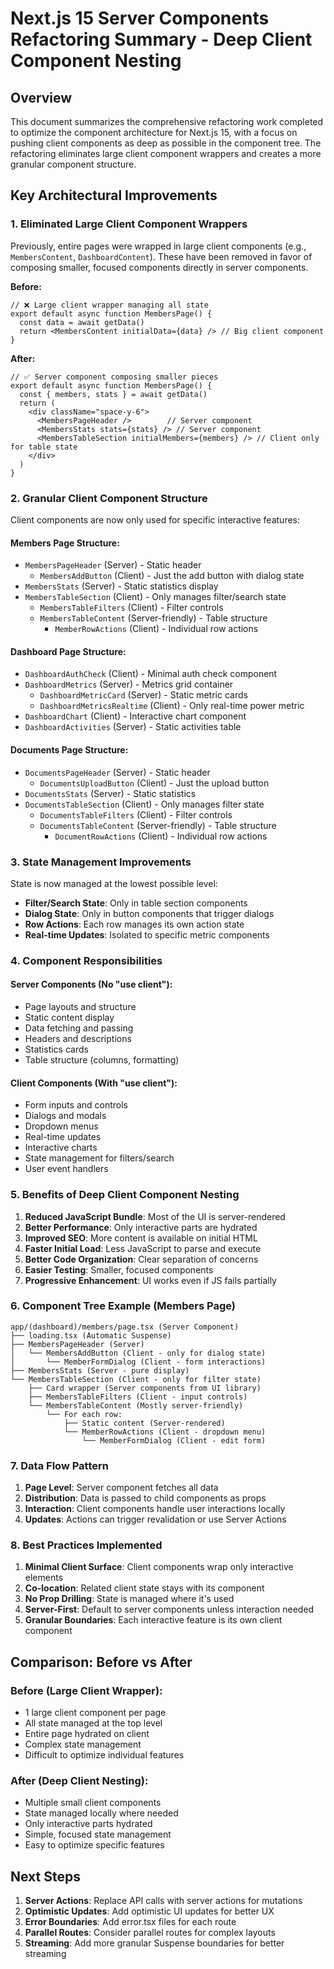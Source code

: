 # Next.js 15 Server Components Refactoring Summary - Deep Client Component Nesting

## Overview
This document summarizes the comprehensive refactoring work completed to optimize the component architecture for Next.js 15, with a focus on pushing client components as deep as possible in the component tree. The refactoring eliminates large client component wrappers and creates a more granular component structure.

## Key Architectural Improvements

### 1. Eliminated Large Client Component Wrappers
Previously, entire pages were wrapped in large client components (e.g., `MembersContent`, `DashboardContent`). These have been removed in favor of composing smaller, focused components directly in server components.

**Before:**
```tsx
// ❌ Large client wrapper managing all state
export default async function MembersPage() {
  const data = await getData()
  return <MembersContent initialData={data} /> // Big client component
}
```

**After:**
```tsx
// ✅ Server component composing smaller pieces
export default async function MembersPage() {
  const { members, stats } = await getData()
  return (
    <div className="space-y-6">
      <MembersPageHeader />        // Server component
      <MembersStats stats={stats} /> // Server component
      <MembersTableSection initialMembers={members} /> // Client only for table state
    </div>
  )
}
```

### 2. Granular Client Component Structure
Client components are now only used for specific interactive features:

#### Members Page Structure:
- `MembersPageHeader` (Server) - Static header
  - `MembersAddButton` (Client) - Just the add button with dialog state
- `MembersStats` (Server) - Static statistics display
- `MembersTableSection` (Client) - Only manages filter/search state
  - `MembersTableFilters` (Client) - Filter controls
  - `MembersTableContent` (Server-friendly) - Table structure
    - `MemberRowActions` (Client) - Individual row actions

#### Dashboard Page Structure:
- `DashboardAuthCheck` (Client) - Minimal auth check component
- `DashboardMetrics` (Server) - Metrics grid container
  - `DashboardMetricCard` (Server) - Static metric cards
  - `DashboardMetricsRealtime` (Client) - Only real-time power metric
- `DashboardChart` (Client) - Interactive chart component
- `DashboardActivities` (Server) - Static activities table

#### Documents Page Structure:
- `DocumentsPageHeader` (Server) - Static header
  - `DocumentsUploadButton` (Client) - Just the upload button
- `DocumentsStats` (Server) - Static statistics
- `DocumentsTableSection` (Client) - Only manages filter state
  - `DocumentsTableFilters` (Client) - Filter controls
  - `DocumentsTableContent` (Server-friendly) - Table structure
    - `DocumentRowActions` (Client) - Individual row actions

### 3. State Management Improvements
State is now managed at the lowest possible level:
- **Filter/Search State**: Only in table section components
- **Dialog State**: Only in button components that trigger dialogs
- **Row Actions**: Each row manages its own action state
- **Real-time Updates**: Isolated to specific metric components

### 4. Component Responsibilities

#### Server Components (No "use client"):
- Page layouts and structure
- Static content display
- Data fetching and passing
- Headers and descriptions
- Statistics cards
- Table structure (columns, formatting)

#### Client Components (With "use client"):
- Form inputs and controls
- Dialogs and modals
- Dropdown menus
- Real-time updates
- Interactive charts
- State management for filters/search
- User event handlers

### 5. Benefits of Deep Client Component Nesting

1. **Reduced JavaScript Bundle**: Most of the UI is server-rendered
2. **Better Performance**: Only interactive parts are hydrated
3. **Improved SEO**: More content is available on initial HTML
4. **Faster Initial Load**: Less JavaScript to parse and execute
5. **Better Code Organization**: Clear separation of concerns
6. **Easier Testing**: Smaller, focused components
7. **Progressive Enhancement**: UI works even if JS fails partially

### 6. Component Tree Example (Members Page)

```
app/(dashboard)/members/page.tsx (Server Component)
├── loading.tsx (Automatic Suspense)
├── MembersPageHeader (Server)
│   └── MembersAddButton (Client - only for dialog state)
│       └── MemberFormDialog (Client - form interactions)
├── MembersStats (Server - pure display)
└── MembersTableSection (Client - only for filter state)
    ├── Card wrapper (Server components from UI library)
    ├── MembersTableFilters (Client - input controls)
    └── MembersTableContent (Mostly server-friendly)
        └── For each row:
            ├── Static content (Server-rendered)
            └── MemberRowActions (Client - dropdown menu)
                └── MemberFormDialog (Client - edit form)
```

### 7. Data Flow Pattern

1. **Page Level**: Server component fetches all data
2. **Distribution**: Data is passed to child components as props
3. **Interaction**: Client components handle user interactions locally
4. **Updates**: Actions can trigger revalidation or use Server Actions

### 8. Best Practices Implemented

1. **Minimal Client Surface**: Client components wrap only interactive elements
2. **Co-location**: Related client state stays with its component
3. **No Prop Drilling**: State is managed where it's used
4. **Server-First**: Default to server components unless interaction needed
5. **Granular Boundaries**: Each interactive feature is its own client component

## Comparison: Before vs After

### Before (Large Client Wrapper):
- 1 large client component per page
- All state managed at the top level
- Entire page hydrated on client
- Complex state management
- Difficult to optimize individual features

### After (Deep Client Nesting):
- Multiple small client components
- State managed locally where needed
- Only interactive parts hydrated
- Simple, focused state management
- Easy to optimize specific features

## Next Steps

1. **Server Actions**: Replace API calls with server actions for mutations
2. **Optimistic Updates**: Add optimistic UI updates for better UX
3. **Error Boundaries**: Add error.tsx files for each route
4. **Parallel Routes**: Consider parallel routes for complex layouts
5. **Streaming**: Add more granular Suspense boundaries for better streaming